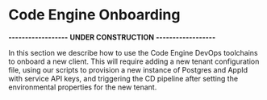 # Code Engine Onboarding

**------------------**
**UNDER CONSTRUCTION**
**------------------**

In this section we describe how to use the Code Engine DevOps toolchains to onboard a new client.  This will require adding a new tenant configuration file, using our scripts to provision a new instance of Postgres and AppId with service API keys, and triggering the CD pipeline after setting the environmental properties for the new tenant.